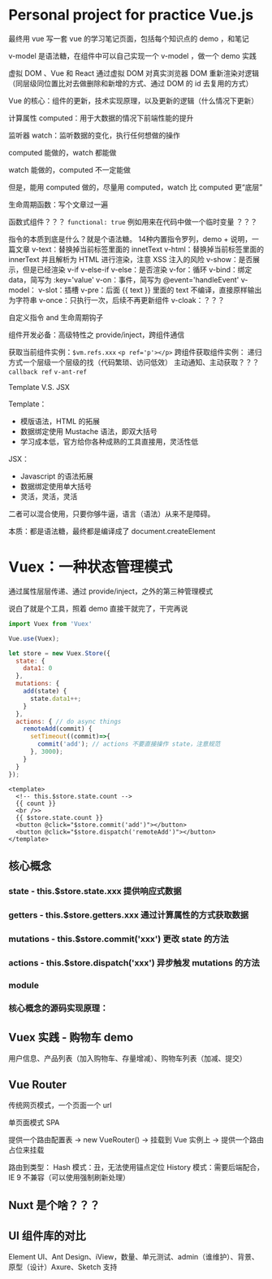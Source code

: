 # Personal project for practice Vue.js

最终用 vue 写一套 vue 的学习笔记页面，包括每个知识点的 demo ，和笔记

v-model 是语法糖，在组件中可以自己实现一个 v-model ，做一个 demo 实践

虚拟 DOM 、Vue 和 React 通过虚拟 DOM 对真实浏览器 DOM 重新渲染对逻辑（同层级同位置比对去做删除和新增的方式、通过 DOM 的 id 去复用的方式）

Vue 的核心：组件的更新，技术实现原理，以及更新的逻辑（什么情况下更新）

计算属性 computed：用于大数据的情况下前端性能的提升

监听器 watch：监听数据的变化，执行任何想做的操作

computed 能做的，watch 都能做

watch 能做的，computed 不一定能做

但是，能用 computed 做的，尽量用 computed，watch 比 computed 更“底层”

生命周期函数：写个文章过一遍

函数式组件？？？ `functional: true` 例如用来在代码中做一个临时变量 ？？？

指令的本质到底是什么？就是个语法糖。
14种内置指令罗列，demo + 说明，一篇文章
v-text：替换掉当前标签里面的 innetText
v-html：替换掉当前标签里面的 innerText 并且解析为 HTML 进行渲染，注意 XSS 注入的风险
v-show：是否展示，但是已经渲染
v-if v-else-if v-else：是否渲染
v-for：循环
v-bind：绑定 data，简写为 :key='value'
v-on：事件，简写为 @event='handleEvent'
v-model：
v-slot：插槽
v-pre：后面 {{ text }} 里面的 text 不编译，直接原样输出为字符串
v-once：只执行一次，后续不再更新组件
v-cloak：？？？

自定义指令 and 生命周期钩子

组件开发必备：高级特性之 provide/inject，跨组件通信

获取当前组件实例：`$vm.refs.xxx`  `<p ref='p'></p>`
跨组件获取组件实例：
递归方式一个层级一个层级的找（代码繁琐、访问低效）
主动通知、主动获取？？？ `callback ref` `v-ant-ref`

Template V.S. JSX

Template：
* 模版语法，HTML 的拓展
* 数据绑定使用 Mustache 语法，即双大括号
* 学习成本低，官方给你各种成熟的工具直接用，灵活性低

JSX：
* Javascript 的语法拓展
* 数据绑定使用单大括号
* 灵活，灵活，灵活

二者可以混合使用，只要你够牛逼，语言（语法）从来不是障碍。

本质：都是语法糖，最终都是编译成了 document.createElement

# Vuex：一种状态管理模式

通过属性层层传递、通过 provide/inject，之外的第三种管理模式

说白了就是个工具，照着 demo 直接干就完了，干完再说

```JavaScript
import Vuex from 'Vuex'

Vue.use(Vuex);

let store = new Vuex.Store({
  state: {
    data1: 0
  },
  mutations: {
    add(state) {
      state.data1++;
    }
  },
  actions: { // do async things
    remoteAdd(commit) {
      setTimeout((commit)=>{
        commit('add'); // actions 不要直接操作 state，注意规范
      }, 3000);
    }
  }
});
```
```
<template>
  <!-- this.$store.state.count -->
  {{ count }}
  <br />>
  {{ $store.state.count }}
  <button @click="$store.commit('add')"></button>
  <button @click="$store.dispatch('remoteAdd')"></button>
</template>
```

## 核心概念

### state - this.$store.state.xxx 提供响应式数据

### getters - this.$store.getters.xxx 通过计算属性的方式获取数据

### mutations - this.$store.commit('xxx') 更改 state 的方法

### actions - this.$store.dispatch('xxx') 异步触发 mutations 的方法

### module 

### 核心概念的源码实现原理：

## Vuex 实践 - 购物车 demo

用户信息、产品列表（加入购物车、存量增减）、购物车列表（加减、提交）

## Vue Router

传统网页模式，一个页面一个 url

单页面模式 SPA

提供一个路由配置表 -> new VueRouter() -> 挂载到 Vue 实例上 -> 提供一个路由占位来挂载

路由到类型： 
Hash 模式：丑，无法使用锚点定位
History 模式：需要后端配合，IE 9 不兼容（可以使用强制刷新处理）

## Nuxt 是个啥？？？

## UI 组件库的对比

Element UI、Ant Design、iView，数量、单元测试、admin（谁维护）、背景、原型（设计）Axure、Sketch 支持